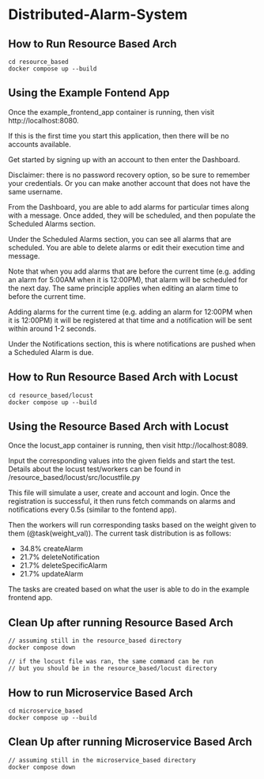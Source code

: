 # Distributed-Alarm-System

## How to Run Resource Based Arch
```
cd resource_based
docker compose up --build
```

## Using the Example Fontend App

Once the example_frontend_app container is running, then visit http://localhost:8080.

If this is the first time you start this application, then there will be no accounts available.

Get started by signing up with an account to then enter the Dashboard. 

Disclaimer: there is no password recovery option, so be sure to remember your credentials. Or you can make another account that does not have the same username.

From the Dashboard, you are able to add alarms for particular times along with a message. Once added, they will be scheduled, and then populate the Scheduled Alarms section.

Under the Scheduled Alarms section, you can see all alarms that are scheduled. You are able to delete alarms or edit their execution time and message.

Note that when you add alarms that are before the current time (e.g. adding an alarm for 5:00AM when it is 12:00PM), that alarm will be scheduled for the next day. The same principle applies when editing an alarm time to before the current time.

Adding alarms for the current time (e.g. adding an alarm for 12:00PM when it is 12:00PM) it will be registered at that time and a notification will be sent within around 1-2 seconds.

Under the Notifications section, this is where notifications are pushed when a Scheduled Alarm is due. 

## How to Run Resource Based Arch with Locust
```
cd resource_based/locust
docker compose up --build
```

## Using the Resource Based Arch with Locust

Once the locust_app container is running, then visit http://localhost:8089.

Input the corresponding values into the given fields and start the test.
Details about the locust test/workers can be found in /resource_based/locust/src/locustfile.py

This file will simulate a user, create and account and login. Once the registration is successful,
it then runs fetch commands on alarms and notifications every 0.5s (similar to the fontend app).

Then the workers will run corresponding tasks based on the weight given to them (@task(weight_val)).
The current task distribution is as follows:
* 34.8% createAlarm
* 21.7% deleteNotification
* 21.7% deleteSpecificAlarm
* 21.7% updateAlarm

The tasks are created based on what the user is able to do in the example frontend app.

## Clean Up after running Resource Based Arch
```
// assuming still in the resource_based directory
docker compose down

// if the locust file was ran, the same command can be run
// but you should be in the resource_based/locust directory
```

## How to run Microservice Based Arch
```
cd microservice_based
docker compose up --build
```

## Clean Up after running Microservice Based Arch
```
// assuming still in the microservice_based directory
docker compose down
```
